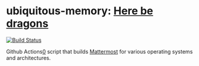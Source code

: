 # ubiquitous-memory: [Here be dragons][2]

[![Build Status](https://github.com/SmartHoneybee/ubiquitous-memory/actions/workflows/release.yml/badge.svg)](https://github.com/SmartHoneybee/ubiquitous-memory/actions/workflows/release.yml)

Github Actions[0] script that builds [Mattermost][1] for various operating systems and architectures.

[0]: https://github.com/SmartHoneybee/ubiquitous-memory/actions
[1]: https://mattermost.com/
[2]: https://en.wikipedia.org/wiki/Here_be_dragons
